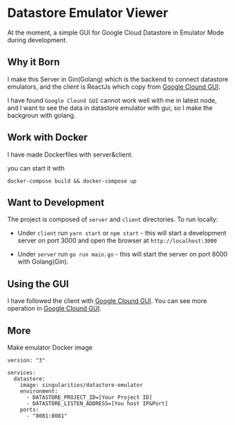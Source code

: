 # Datastore Emulator Viewer
At the moment, a simple GUI for Google Cloud Datastore in Emulator Mode during development.

## Why it Born

I make this Server in Gin(Golang) which is the backend to connect datastore emulators, and the client is ReactJs which copy from [Google Clound GUI](https://github.com/GabiAxel/google-cloud-gui).

I have found `Google Clound GUI` cannot work well with me in latest node, and I want to see the data in datastore emulator with gui, so I make the backgroun with golang.

## Work with Docker

I have made Dockerfiles with server&client.

you can start it with 

```docker-compose build && docker-compose up```

## Want to Development

The project is composed of `server` and `client` directories. To run locally:

* Under `client` run `yarn start` or `npm start` - this will start a development server on port 3000 and open the browser at `http://localhost:3000`

* Under `server` run `go run main.go` - this will start the server on port 8000 with Golang(Gin).

## Using the GUI

I have followed the client with [Google Clound GUI](https://github.com/GabiAxel/google-cloud-gui).
You can see more operation in [Google Clound GUI](https://github.com/GabiAxel/google-cloud-gui).

## More

Make emulator Docker image

```
version: "3"

services:
  datastore:
    image: singularities/datastore-emulator
    environment:
      - DATASTORE_PROJECT_ID=[Your Project ID]
      - DATASTORE_LISTEN_ADDRESS=[You host IP&Port]
    ports:
      - "8081:8081"
```